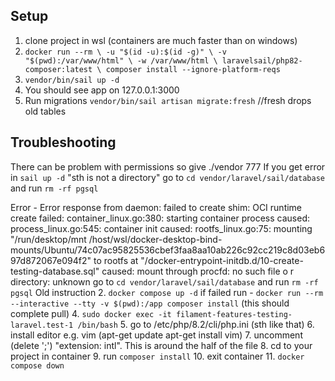 ## Setup
1. clone project in wsl (containers are much faster than on windows)
2. `docker run --rm \
   -u "$(id -u):$(id -g)" \
   -v "$(pwd):/var/www/html" \
   -w /var/www/html \
   laravelsail/php82-composer:latest \
   composer install --ignore-platform-reqs`
3. `vendor/bin/sail up -d`
4. You should see app on 127.0.0.1:3000
5. Run migrations `vendor/bin/sail artisan migrate:fresh` //fresh drops old tables

## Troubleshooting
There can be problem with permissions so give ./vendor 777
If you get error in `sail up -d` "sth is not a directory" go to `cd vendor/laravel/sail/database` and run `rm -rf pgsql`

Error - Error response from daemon: failed to create shim: OCI runtime create failed: container_linux.go:380: starting container process caused: process_linux.go:545: container init caused: rootfs_linux.go:75: mounting "/run/desktop/mnt
/host/wsl/docker-desktop-bind-mounts/Ubuntu/74c07ac95825536cbef3faa8aa10ab226c92cc219c8d03eb697d872067e094f2" to rootfs at "/docker-entrypoint-initdb.d/10-create-testing-database.sql" caused: mount through procfd: no such file o
r directory: unknown
go to `cd vendor/laravel/sail/database` and run `rm -rf pgsql`
Old instruction
2. `docker compose up -d` if failed run - `docker run --rm --interactive --tty -v $(pwd):/app composer install` (this should complete pull)
4. `sudo docker exec -it filament-features-testing-laravel.test-1 /bin/bash`
5. go to /etc/php/8.2/cli/php.ini (sth like that)
6. install editor e.g. vim (apt-get update apt-get install vim)
7. uncomment (delete ';') "extension: intl". This is around the half of the file
8. cd to your project in container
9. run `composer install`
10. exit container
11. `docker compose down`
